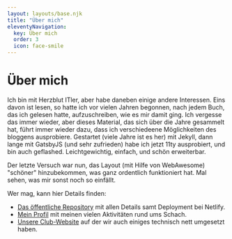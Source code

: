 ```yaml
---
layout: layouts/base.njk
title: "Über mich"
eleventyNavigation:
  key: Über mich
  order: 3
  icon: face-smile
---
```

# Über mich

Ich bin mit Herzblut ITler, aber habe daneben einige andere Interessen. Eins davon ist lesen, so hatte ich vor vielen Jahren begonnen, nach jedem Buch, das ich gelesen hatte, aufzuschreiben, wie es mir damit ging. Ich vergesse das immer wieder, aber dieses Material, das sich über die Jahre gesammelt hat, führt immer wieder dazu, dass ich verschiedeene Möglichkeiten des bloggens ausprobiere. Gestartet (viele Jahre ist es her) mit Jekyll, dann lange mit GatsbyJS (und sehr zufrieden) habe ich jetzt 11ty ausprobiert, und bin auch geflashed. Leichtgewichtig, einfach, und schön erweiterbar.

Der letzte Versuch war nun, das Layout (mit Hilfe von WebAwesome) "schöner" hinzubekommen, was ganz ordentlich funktioniert hat. Mal sehen, was mir sonst noch so einfällt.

Wer mag, kann hier Details finden:

* [Das öffentliche Repository](https://github.com/mliebelt/mliebelts-blog-11ty) mit allen Details samt Deployment bei Netlify.
* [Mein Profil](https://github.com/mliebelt) mit meinen vielen Aktivitäten rund ums Schach.
* [Unsere Club-Website](https://schachclub-stetten.de/) auf der wir auch einiges technisch nett umgesetzt haben.
